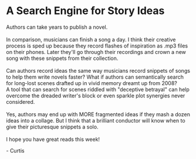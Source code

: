 # A Search Engine for Story Ideas

Authors can take years to publish a novel.
<br>
<br>
In comparison, musicians can finish a song a day. I think their creative process is sped up because they record flashes of inspiration as .mp3 files on their phones. Later they'll go through their recordings and crown a new song with these snippets from their collection.
<br>
<br>
Can authors record ideas the same way musicians record snippets of songs to help them write novels faster? What if authors can semantically search for long-lost scenes drafted up in vivid memory dreamt up from 2008?
<br>
A tool that can search for scenes riddled with "deceptive betrayal" can help overcome the dreaded writer's block or even sparkle plot synergies never considered.
<br>
<br>
Yes, authors may end up with MORE fragmented ideas if they mash a dozen ideas into a collage. But I think that a brilliant conductor will know when to give their picturesque snippets a solo.
<br>
<br>
I hope you have great reads this week!

\- Curtis